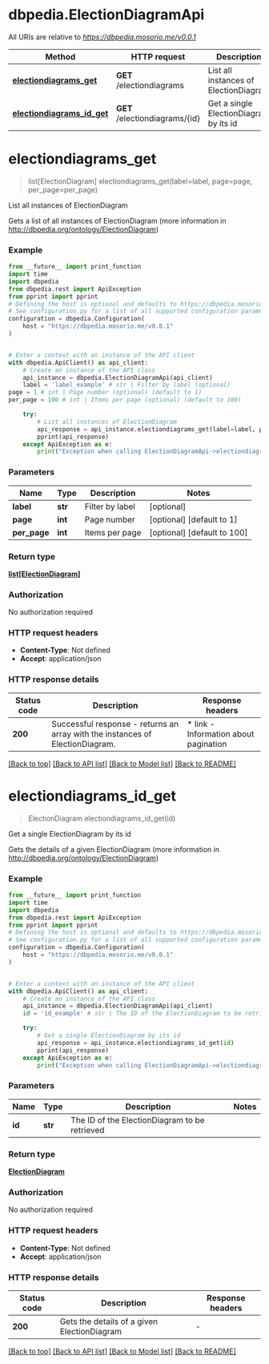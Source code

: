 # dbpedia.ElectionDiagramApi

All URIs are relative to *https://dbpedia.mosorio.me/v0.0.1*

Method | HTTP request | Description
------------- | ------------- | -------------
[**electiondiagrams_get**](ElectionDiagramApi.md#electiondiagrams_get) | **GET** /electiondiagrams | List all instances of ElectionDiagram
[**electiondiagrams_id_get**](ElectionDiagramApi.md#electiondiagrams_id_get) | **GET** /electiondiagrams/{id} | Get a single ElectionDiagram by its id


# **electiondiagrams_get**
> list[ElectionDiagram] electiondiagrams_get(label=label, page=page, per_page=per_page)

List all instances of ElectionDiagram

Gets a list of all instances of ElectionDiagram (more information in http://dbpedia.org/ontology/ElectionDiagram)

### Example

```python
from __future__ import print_function
import time
import dbpedia
from dbpedia.rest import ApiException
from pprint import pprint
# Defining the host is optional and defaults to https://dbpedia.mosorio.me/v0.0.1
# See configuration.py for a list of all supported configuration parameters.
configuration = dbpedia.Configuration(
    host = "https://dbpedia.mosorio.me/v0.0.1"
)


# Enter a context with an instance of the API client
with dbpedia.ApiClient() as api_client:
    # Create an instance of the API class
    api_instance = dbpedia.ElectionDiagramApi(api_client)
    label = 'label_example' # str | Filter by label (optional)
page = 1 # int | Page number (optional) (default to 1)
per_page = 100 # int | Items per page (optional) (default to 100)

    try:
        # List all instances of ElectionDiagram
        api_response = api_instance.electiondiagrams_get(label=label, page=page, per_page=per_page)
        pprint(api_response)
    except ApiException as e:
        print("Exception when calling ElectionDiagramApi->electiondiagrams_get: %s\n" % e)
```

### Parameters

Name | Type | Description  | Notes
------------- | ------------- | ------------- | -------------
 **label** | **str**| Filter by label | [optional] 
 **page** | **int**| Page number | [optional] [default to 1]
 **per_page** | **int**| Items per page | [optional] [default to 100]

### Return type

[**list[ElectionDiagram]**](ElectionDiagram.md)

### Authorization

No authorization required

### HTTP request headers

 - **Content-Type**: Not defined
 - **Accept**: application/json

### HTTP response details
| Status code | Description | Response headers |
|-------------|-------------|------------------|
**200** | Successful response - returns an array with the instances of ElectionDiagram. |  * link - Information about pagination <br>  |

[[Back to top]](#) [[Back to API list]](../README.md#documentation-for-api-endpoints) [[Back to Model list]](../README.md#documentation-for-models) [[Back to README]](../README.md)

# **electiondiagrams_id_get**
> ElectionDiagram electiondiagrams_id_get(id)

Get a single ElectionDiagram by its id

Gets the details of a given ElectionDiagram (more information in http://dbpedia.org/ontology/ElectionDiagram)

### Example

```python
from __future__ import print_function
import time
import dbpedia
from dbpedia.rest import ApiException
from pprint import pprint
# Defining the host is optional and defaults to https://dbpedia.mosorio.me/v0.0.1
# See configuration.py for a list of all supported configuration parameters.
configuration = dbpedia.Configuration(
    host = "https://dbpedia.mosorio.me/v0.0.1"
)


# Enter a context with an instance of the API client
with dbpedia.ApiClient() as api_client:
    # Create an instance of the API class
    api_instance = dbpedia.ElectionDiagramApi(api_client)
    id = 'id_example' # str | The ID of the ElectionDiagram to be retrieved

    try:
        # Get a single ElectionDiagram by its id
        api_response = api_instance.electiondiagrams_id_get(id)
        pprint(api_response)
    except ApiException as e:
        print("Exception when calling ElectionDiagramApi->electiondiagrams_id_get: %s\n" % e)
```

### Parameters

Name | Type | Description  | Notes
------------- | ------------- | ------------- | -------------
 **id** | **str**| The ID of the ElectionDiagram to be retrieved | 

### Return type

[**ElectionDiagram**](ElectionDiagram.md)

### Authorization

No authorization required

### HTTP request headers

 - **Content-Type**: Not defined
 - **Accept**: application/json

### HTTP response details
| Status code | Description | Response headers |
|-------------|-------------|------------------|
**200** | Gets the details of a given ElectionDiagram |  -  |

[[Back to top]](#) [[Back to API list]](../README.md#documentation-for-api-endpoints) [[Back to Model list]](../README.md#documentation-for-models) [[Back to README]](../README.md)

